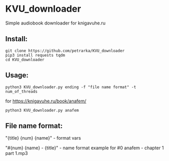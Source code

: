 # KVU_downloader
Simple audiobook downloader for knigavuhe.ru

## Install:
```
git clone https://github.com/petrarka/KVU_downloader
pip3 install requests tqdm
cd KVU_downloader
```

## Usage:
```
python3 KVU_downloader.py ending -f "file name format" -t num_of_threads
```

for https://knigavuhe.ru/book/anafem/
```
python3 KVU_downloader.py anafem
```
## File name format:
"{title} {num} {name}"  - format vars

"#{num} {name} - {title}" - name format example for #0 anafem - chapter 1 part 1.mp3

